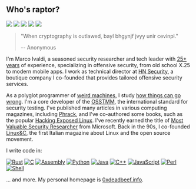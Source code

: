 ## Who's raptor?
[![](https://img.shields.io/github/stars/0xdea?style=flat&color=yellow)](https://github.com/0xdea)
[![](https://user-badge.committers.top/italy/0xdea.svg?style=flat&color=green)](https://user-badge.committers.top/italy/0xdea)
[![](https://img.shields.io/github/followers/0xdea?style=flat&color=red)](https://github.com/gayanvoice/top-github-users/blob/main/markdown/followers/italy.md)
[![](https://img.shields.io/badge/twitter-%400xdea-blue.svg)](https://twitter.com/0xdea)
[![](https://img.shields.io/badge/mastodon-%40raptor-purple.svg)](https://infosec.exchange/@raptor)

> "When cryptography is outlawed, bayl bhgynjf jvyy unir cevinpl."
>
> -- Anonymous 

I'm Marco Ivaldi, a seasoned security researcher and tech leader with [25+ years](https://packetstormsecurity.com/files/author/191/) of experience, specializing in offensive security, from old school X.25 to modern mobile apps. I work as technical director at [HN Security](https://security.humanativaspa.it/), a boutique company I co-founded that provides tailored offensive security services. 

As a polyglot programmer of [weird machines](https://www.exploit-db.com/?author=315), I study [how things can go wrong](https://how.complexsystems.fail/). I'm a core developer of the [OSSTMM](http://www.osstmm.org/), the international standard for security testing. I've published many articles in various computing magazines, including [Phrack](http://phrack.org/issues/70/13.html#article), and I've co-authored some books, such as the popular [Hacking Exposed Linux](https://www.amazon.com/Hacking-Exposed-Linux/dp/0072262575). I've recently earned the title of [Most Valuable Security Researcher](https://msrc.microsoft.com/blog/2024/08/congratulations-to-the-msrc-2024-most-valuable-security-researchers/) from Microsoft. Back in the 90s, I co-founded [Linux&C](https://0xdeadbeef.info/stuff/lc0.jpg), the first Italian magazine about Linux and the open source movement.

I write code in:  

[![Rust](https://img.shields.io/badge/rust-dea584.svg?style=for-the-badge&logo=rust&logoColor=black)](https://www.rust-lang.org/)
[![C](https://img.shields.io/badge/c-555555.svg?style=for-the-badge&logo=c&logoColor=white)](https://www.open-std.org/jtc1/sc22/wg14/)
[![Assembly](https://img.shields.io/badge/asm-6e4c13.svg?style=for-the-badge&logo=intel&logoColor=white)](https://en.wikipedia.org/wiki/Assembly_language)
[![Python](https://img.shields.io/badge/python-3572a5?style=for-the-badge&logo=python&logoColor=white)](https://www.python.org/)
[![Java](https://img.shields.io/badge/java-b07219.svg?style=for-the-badge&logo=openjdk&logoColor=white)](https://www.java.com/)
[![C++](https://img.shields.io/badge/c++-f34b7d.svg?style=for-the-badge&logo=c%2B%2B&logoColor=white)](https://isocpp.org/)
[![JavaScript](https://img.shields.io/badge/javascript-f1E05a.svg?style=for-the-badge&logo=javascript&logoColor=black)](https://ecma-international.org/publications-and-standards/standards/ecma-262/)
[![Perl](https://img.shields.io/badge/perl-0298c3.svg?style=for-the-badge&logo=perl&logoColor=white)](https://www.perl.org/)
[![Shell](https://img.shields.io/badge/shell-89e051.svg?style=for-the-badge&logo=gnu-bash&logoColor=black)](https://www.gnu.org/software/bash/)

... and more. My personal homepage is [0xdeadbeef.info](https://0xdeadbeef.info/).
